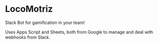 # LocoMotriz
Slack Bot for gamification in your team!

Uses Apps Script and Sheets, both from Google to manage and deal with webhooks from Slack.

